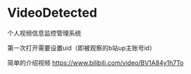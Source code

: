 # VideoDetected
个人视频信息监控管理系统

第一次打开需要设置uid（即被观察的b站up主账号id）

简单的介绍视频
https://www.bilibili.com/video/BV1A84y1h7To

